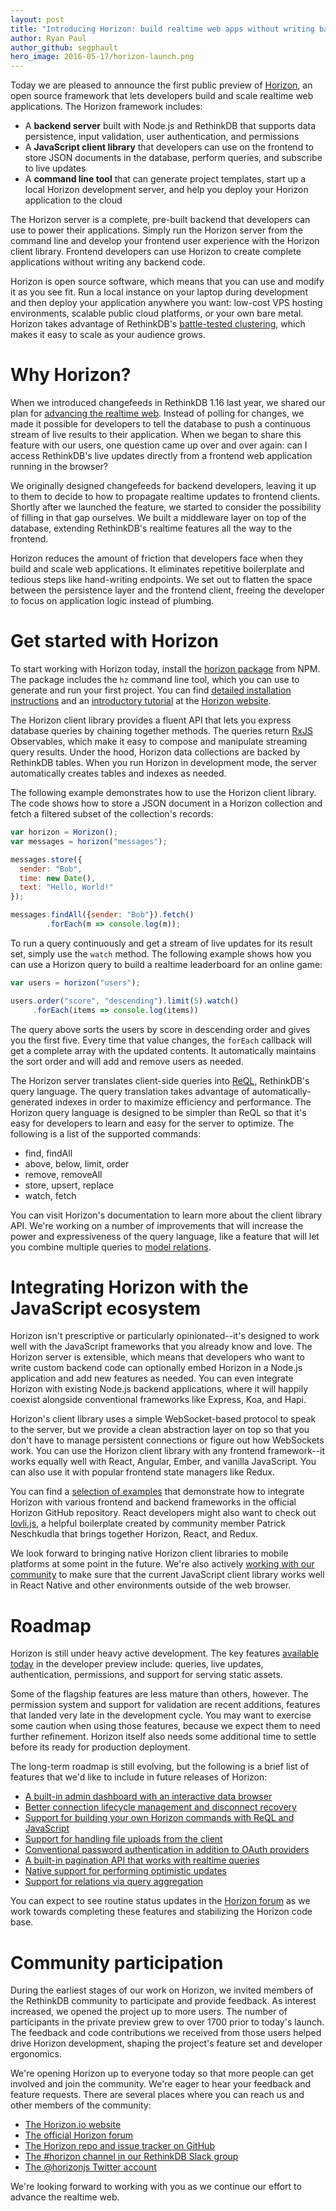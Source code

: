 ```yaml
---
layout: post
title: "Introducing Horizon: build realtime web apps without writing backend code"
author: Ryan Paul
author_github: segphault
hero_image: 2016-05-17/horizon-launch.png
---
```


Today we are pleased to announce the first public preview of
[Horizon][horizon.io], an open source framework that lets developers build and
scale realtime web applications. The Horizon framework includes:

* A **backend server** built with Node.js and RethinkDB that supports data persistence, input validation, user authentication, and permissions
* A **JavaScript client library** that developers can use on the frontend to store JSON documents in the database, perform queries, and subscribe to live updates
* A **command line tool** that can generate project templates, start up a local Horizon development server, and help you deploy your Horizon application to the cloud

The Horizon server is a complete, pre-built backend that developers can use to
power their applications. Simply run the Horizon server from the command line
and develop your frontend user experience with the Horizon client library.
Frontend developers can use Horizon to create complete applications without
writing any backend code.

Horizon is open source software, which means that you can use and modify it as
you see fit. Run a local instance on your laptop during development and then
deploy your application anywhere you want: low-cost VPS hosting environments,
scalable public cloud platforms, or your own bare metal. Horizon takes advantage
 of RethinkDB's [battle-tested clustering][], which makes it easy to scale as
your audience grows.

<!--more-->

# Why Horizon?

When we introduced changefeeds in RethinkDB 1.16 last year, we shared our plan
for [advancing the realtime web][realtime-web]. Instead of polling for changes,
we made it possible for developers to tell the database to push a continuous
stream of live results to their application. When we began to share this feature
 with our users, one question came up over and over again: can I access
RethinkDB's live updates directly from a frontend web application running in the
 browser?

We originally designed changefeeds for backend developers, leaving it up to them
 to decide to how to propagate realtime updates to frontend clients. Shortly
after we launched the feature, we started to consider the possibility of filling
 in that gap ourselves. We built a middleware layer on top of the database,
extending RethinkDB's realtime features all the way to the frontend.

Horizon reduces the amount of friction that developers face when they build and
scale web applications. It eliminates repetitive boilerplate and tedious steps
like hand-writing endpoints. We set out to flatten the space between the
persistence layer and the frontend client, freeing the developer to focus on
application logic instead of plumbing.

# Get started with Horizon

To start working with Horizon today, install the
[horizon package][horizon-package] from NPM. The package includes the `hz`
command line tool, which you can use to generate and run your first project. You
 can find [detailed installation instructions](#) and an [introductory
tutorial](#) at the [Horizon website][horizon.io].

The Horizon client library provides a fluent API that lets you express database
queries by chaining together methods. The queries return [RxJS][] Observables,
which make it easy to compose and manipulate streaming query results. Under the
hood, Horizon data collections are backed by RethinkDB tables. When you run
Horizon in development mode, the server automatically creates tables and indexes
 as needed.

The following example demonstrates how to use the Horizon client library. The
code shows how to store a JSON document in a Horizon collection and fetch a
filtered subset of the collection's records:

```javascript
var horizon = Horizon();
var messages = horizon("messages");

messages.store({
  sender: "Bob",
  time: new Date(),
  text: "Hello, World!"
});

messages.findAll({sender: "Bob"}).fetch()
        .forEach(m => console.log(m));
```

To run a query continuously and get a stream of live updates for its result set,
 simply use the `watch` method. The following example shows how you can use a
Horizon query to build a realtime leaderboard for an online game:

```javascript
var users = horizon("users");

users.order("score", "descending").limit(5).watch()
     .forEach(items => console.log(items))
```

The query above sorts the users by score in descending order and gives you the
first five. Every time that value changes, the `forEach` callback will get a
complete array with the updated contents. It automatically maintains the sort
order and will add and remove users as needed.

The Horizon server translates client-side queries into [ReQL][], RethinkDB's
query language. The query translation takes advantage of automatically-generated
 indexes in order to maximize efficiency and performance. The Horizon query
language is designed to be simpler than ReQL so that it's easy for developers to
 learn and easy for the server to optimize. The following is a list of the
supported commands:

* find, findAll
* above, below, limit, order
* remove, removeAll
* store, upsert, replace
* watch, fetch

You can visit Horizon's documentation to learn more about the client library
API. We're working on a number of improvements that will increase the power and
expressiveness of the query language, like a feature that will let you combine
multiple queries to [model relations][].

# Integrating Horizon with the JavaScript ecosystem

Horizon isn't prescriptive or particularly opinionated--it's designed to work
well with the JavaScript frameworks that you already know and love. The Horizon
server is extensible, which means that developers who want to write custom
backend code can optionally embed Horizon in a Node.js application and add new
features as needed. You can even integrate Horizon with existing Node.js backend
 applications, where it will happily coexist alongside conventional frameworks
like Express, Koa, and Hapi.

Horizon's client library uses a simple WebSocket-based protocol to speak to the
server, but we provide a clean abstraction layer on top so that you don't have
to manage persistent connections or figure out how WebSockets work. You can use
the Horizon client library with any frontend framework--it works equally well
with React, Angular, Ember, and vanilla JavaScript. You can also use it with
popular frontend state managers like Redux.

You can find a [selection of examples][examples] that demonstrate how to
integrate Horizon with various frontend and backend frameworks in the official
Horizon GitHub repository. React developers might also want to check out
[lovli.js][], a helpful boilerplate created by community member Patrick
Neschkudla that brings together Horizon, React, and Redux.

We look forward to bringing native Horizon client libraries to mobile platforms
at some point in the future. We're also actively
[working with our community][rn-discuss] to make sure that the current
JavaScript client library works well in React Native and other environments
outside of the web browser.

# Roadmap

Horizon is still under heavy active development. The key features
[available today][] in the developer preview include: queries, live updates,
authentication, permissions, and support for serving static assets.

Some of the flagship features are less mature than others, however. The
permission system and support for validation are recent additions, features that
 landed very late in the development cycle. You may want to exercise some
caution when using those features, because we expect them to need further
refinement. Horizon itself also needs some additional time to settle before its
ready for production deployment.

The long-term roadmap is still evolving, but the following is a brief list of
features that we'd like to include in future releases of Horizon:

* [A built-in admin dashboard with an interactive data browser][hzadmin]
* [Better connection lifecycle management and disconnect recovery][issue-reconnect]
* [Support for building your own Horizon commands with ReQL and JavaScript][issue-endpoints]
* [Support for handling file uploads from the client][issue-uploads]
* [Conventional password authentication in addition to OAuth providers][issue-password]
* [A built-in pagination API that works with realtime queries][issue-pagination]
* [Native support for performing optimistic updates][issue-optimistic]
* [Support for relations via query aggregation][model relations]

You can expect to see routine status updates in the [Horizon forum][forum] as we
 work towards completing these features and stabilizing the Horizon code base.

# Community participation

During the earliest stages of our work on Horizon, we invited members of the
RethinkDB community to participate and provide feedback. As interest increased,
we opened the project up to more users. The number of participants in the
private preview grew to over 1700 prior to today's launch. The feedback and code
 contributions we received from those users helped drive Horizon development,
shaping the project's feature set and developer ergonomics.

We're opening Horizon up to everyone today so that more people can get involved
and join the community. We're eager to hear your feedback and feature requests.
There are several places where you can reach us and other members of the
community:

* [The Horizon.io website][horizon.io]
* [The official Horizon forum][forum]
* [The Horizon repo and issue tracker on GitHub][repo]
* [The #horizon channel in our RethinkDB Slack group][slack]
* [The @horizonjs Twitter account][twitter]

We're looking forward to working with you as we continue our effort to advance
the realtime web.

[horizon-package]: https://www.npmjs.com/package/horizon
[realtime-web]: https://rethinkdb.com/blog/realtime-web/
[battle-tested clustering]: https://aphyr.com/posts/329-jepsen-rethinkdb-2-1-5
[rn-discuss]: https://discuss.horizon.io/t/remaining-work-for-react-native/106
[lovli.js]: https://github.com/flipace/lovli.js
[examples]: https://github.com/rethinkdb/horizon/tree/next/examples
[model relations]: https://github.com/rethinkdb/horizon/issues/105
[RxJS]: https://github.com/Reactive-Extensions/RxJS
[ReQL]: https://rethinkdb.com/docs/introduction-to-reql/
[horizon.io]: http://horizon.io
[forum]: https://discuss.horizon.io/
[repo]: https://github.com/rethinkdb/horizon
[slack]: http://slack.rethinkdb.com/
[twitter]: https://twitter.com/horizonjs
[available today]: https://discuss.horizon.io/t/the-road-to-1-0/28
[hzadmin]: https://github.com/rethinkdb/horizon/issues/154
[issue-reconnect]: https://github.com/rethinkdb/horizon/issues/358
[issue-endpoints]: https://github.com/rethinkdb/horizon/issues/337
[issue-uploads]: https://github.com/rethinkdb/horizon/issues/186
[issue-password]: https://github.com/rethinkdb/horizon/issues/176
[issue-pagination]: https://github.com/rethinkdb/horizon/issues/31
[issue-optimistic]: https://github.com/rethinkdb/horizon/issues/23

